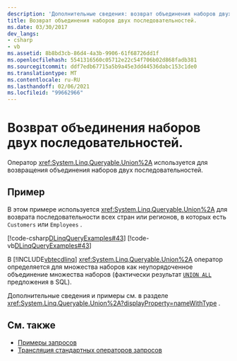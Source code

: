 ```yaml
---
description: 'Дополнительные сведения: возврат объединения наборов двух последовательностей'
title: Возврат объединения наборов двух последовательностей.
ms.date: 03/30/2017
dev_langs:
- csharp
- vb
ms.assetid: 8b8bd3cb-86d4-4a3b-9906-61f68726dd1f
ms.openlocfilehash: 5541316560c05712e22c54f706b02d868fadb381
ms.sourcegitcommit: ddf7edb67715a5b9a45e3dd44536dabc153c1de0
ms.translationtype: MT
ms.contentlocale: ru-RU
ms.lasthandoff: 02/06/2021
ms.locfileid: "99662966"
---
```

# <a name="return-the-set-union-of-two-sequences"></a>Возврат объединения наборов двух последовательностей.

Оператор <xref:System.Linq.Queryable.Union%2A> используется для возвращения объединения наборов двух последовательностей.  
  
## <a name="example"></a>Пример  

 В этом примере используется <xref:System.Linq.Queryable.Union%2A> для возврата последовательности всех стран или регионов, в которых есть `Customers` или `Employees` .  
  
 [!code-csharp[DLinqQueryExamples#43](../../../../../../samples/snippets/csharp/VS_Snippets_Data/DLinqQueryExamples/cs/Program.cs#43)]
 [!code-vb[DLinqQueryExamples#43](../../../../../../samples/snippets/visualbasic/VS_Snippets_Data/DLinqQueryExamples/vb/Module1.vb#43)]  
  
 В [!INCLUDE[vbtecdlinq](../../../../../../includes/vbtecdlinq-md.md)] <xref:System.Linq.Queryable.Union%2A> оператор определяется для множества наборов как неупорядоченное объединение множества наборов (фактически результат [`UNION ALL`](/sql/t-sql/language-elements/set-operators-union-transact-sql) предложения в SQL).

Дополнительные сведения и примеры см. в разделе <xref:System.Linq.Queryable.Union%2A?displayProperty=nameWithType> .
  
## <a name="see-also"></a>См. также

- [Примеры запросов](query-examples.md)
- [Трансляция стандартных операторов запросов](standard-query-operator-translation.md)
